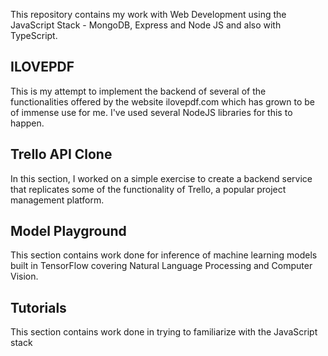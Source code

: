 This repository contains my work with Web Development using the JavaScript Stack - MongoDB, Express and Node JS and also with TypeScript. 

## ILOVEPDF

This is my attempt to implement the backend of several of the functionalities offered by the website ilovepdf.com which has grown to be of immense use for me. I've used several NodeJS libraries for this to happen.

## Trello API Clone

In this section, I worked on a simple exercise to create a backend service that replicates some of the functionality of Trello, a popular project management platform.

## Model Playground

This section contains work done for inference of machine learning models built in TensorFlow covering Natural Language Processing and Computer Vision. 


## Tutorials

This section contains work done in trying to familiarize with the JavaScript stack
